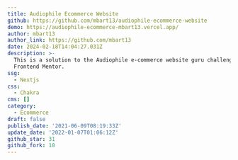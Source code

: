 ```yaml
---
title: Audiophile Ecommerce Website
github: https://github.com/mbart13/audiophile-ecommerce-website
demo: https://audiophile-ecommerce-mbart13.vercel.app/
author: mbart13
author_link: https://github.com/mbart13
date: 2024-02-18T14:04:27.031Z
description: >-
  This is a solution to the Audiophile e-commerce website guru challenge on
  Frontend Mentor.
ssg:
  - Nextjs
css:
  - Chakra
cms: []
category:
  - Ecommerce
draft: false
publish_date: '2021-06-09T08:19:33Z'
update_date: '2022-01-07T01:06:12Z'
github_star: 31
github_fork: 10
---
```

